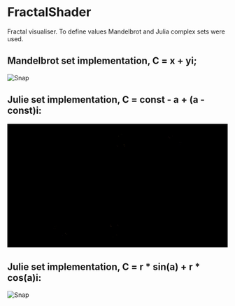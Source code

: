 # FractalShader
Fractal visualiser. To define values Mandelbrot and Julia complex sets were used.

## Mandelbrot set implementation, C = x + yi;
![Snap](Gif%20files/Mandelbrot.gif)

## Julie set implementation, C = const - a + (a - const)i:
![Snap](Gif%20files/Julie%20set%20C%20value%20.gif)

## Julie set implementation, C = r * sin(a) + r * cos(a)i:
![Snap](Gif%20files/Julie%20set%2C%20C%20sincos.gif)
